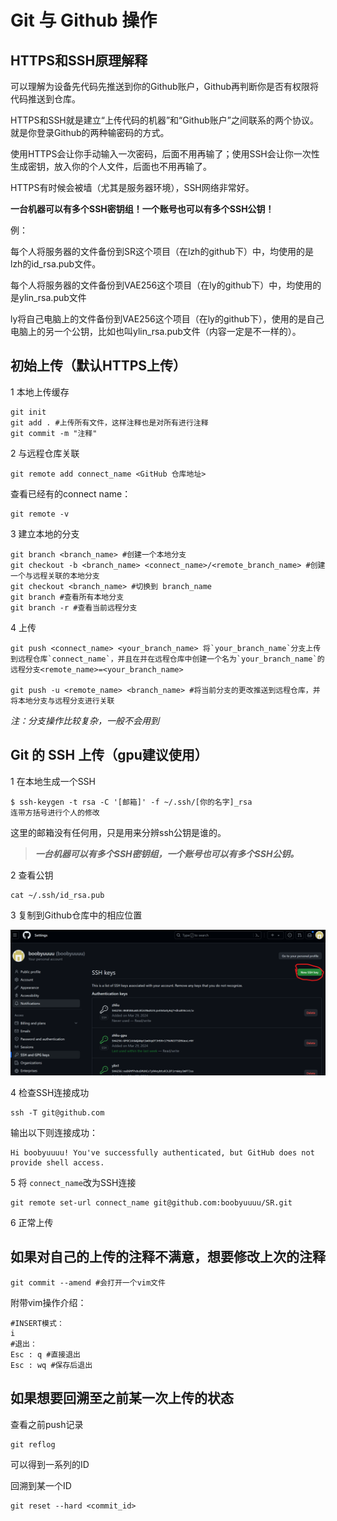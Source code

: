 # Git 与 Github 操作

## HTTPS和SSH原理解释

可以理解为设备先代码先推送到你的Github账户，Github再判断你是否有权限将代码推送到仓库。

HTTPS和SSH就是建立“上传代码的机器”和“Github账户”之间联系的两个协议。就是你登录Github的两种输密码的方式。

使用HTTPS会让你手动输入一次密码，后面不用再输了；使用SSH会让你一次性生成密钥，放入你的个人文件，后面也不用再输了。

HTTPS有时候会被墙（尤其是服务器环境），SSH网络非常好。

**一台机器可以有多个SSH密钥组！一个账号也可以有多个SSH公钥！**


例：

每个人将服务器的文件备份到SR这个项目（在lzh的github下）中，均使用的是lzh的id_rsa.pub文件。

每个人将服务器的文件备份到VAE256这个项目（在ly的github下）中，均使用的是ylin_rsa.pub文件

ly将自己电脑上的文件备份到VAE256这个项目（在ly的github下），使用的是自己电脑上的另一个公钥，比如也叫ylin_rsa.pub文件（内容一定是不一样的）。

## 初始上传（默认HTTPS上传）

1 本地上传缓存

```
git init
git add . #上传所有文件，这样注释也是对所有进行注释
git commit -m "注释"
```

2 与远程仓库关联

```
git remote add connect_name <GitHub 仓库地址>

```

查看已经有的connect name：

```
git remote -v
```

3 建立本地的分支

```
git branch <branch_name> #创建一个本地分支
git checkout -b <branch_name> <connect_name>/<remote_branch_name> #创建一个与远程关联的本地分支
git checkout <branch_name> #切换到 branch_name
git branch #查看所有本地分支
git branch -r #查看当前远程分支
```

4 上传

```
git push <connect_name> <your_branch_name> 将`your_branch_name`分支上传到远程仓库`connect_name`，并且在并在远程仓库中创建一个名为`your_branch_name`的远程分支<remote_name>=<your_branch_name>

git push -u <remote_name> <branch_name> #将当前分支的更改推送到远程仓库，并将本地分支与远程分支进行关联
```

*注：分支操作比较复杂，一般不会用到*

## Git 的 SSH 上传（gpu建议使用）

1 在本地生成一个SSH

```
$ ssh-keygen -t rsa -C '[邮箱]' -f ~/.ssh/[你的名字]_rsa
连带方括号进行个人的修改
```

这里的邮箱没有任何用，只是用来分辨ssh公钥是谁的。

> ***一台机器可以有多个SSH密钥组，一个账号也可以有多个SSH公钥。***

2 查看公钥

```
cat ~/.ssh/id_rsa.pub
```

3 复制到Github仓库中的相应位置

![alt text](1.2.1.png)

4 检查SSH连接成功

```
ssh -T git@github.com
```

输出以下则连接成功：

```
Hi boobyuuuu! You've successfully authenticated, but GitHub does not provide shell access.
```

5 将 `connect_name`改为SSH连接

```
git remote set-url connect_name git@github.com:boobyuuuu/SR.git
```

6 正常上传

## 如果对自己的上传的注释不满意，想要修改上次的注释

```
git commit --amend #会打开一个vim文件
```

附带vim操作介绍：

```
#INSERT模式：
i
#退出：
Esc : q #直接退出
Esc : wq #保存后退出
```

## 如果想要回溯至之前某一次上传的状态

查看之前push记录

```
git reflog
```

可以得到一系列的ID

回溯到某一个ID

```
git reset --hard <commit_id>
```
